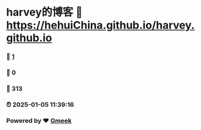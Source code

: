 # harvey的博客 :link: https://hehuiChina.github.io/harvey.github.io 
### :page_facing_up: [1](https://hehuiChina.github.io/harvey.github.io/tag.html) 
### :speech_balloon: 0 
### :hibiscus: 313 
### :alarm_clock: 2025-01-05 11:39:16 
### Powered by :heart: [Gmeek](https://github.com/Meekdai/Gmeek)
